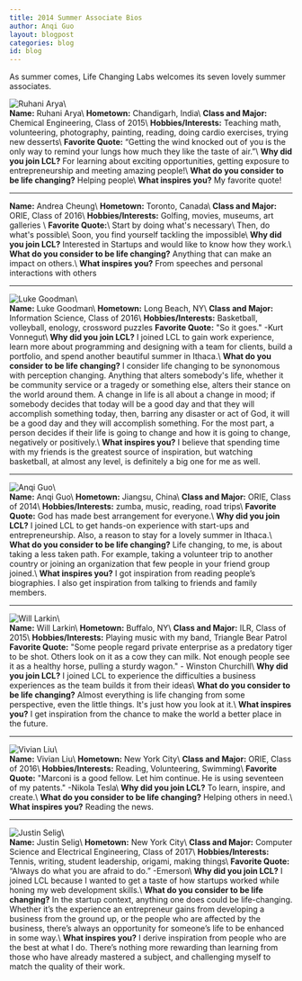 ```yaml
---
title: 2014 Summer Associate Bios
author: Anqi Guo
layout: blogpost
categories: blog
id: blog
---
```

 
As summer comes, Life Changing Labs welcomes its seven lovely summer associates.

<img class="uk-width-1-4 uk-float-left uk-margin-right" src="{{ site.url }}/lcl/assets/img/blog/Ruhani.jpg" alt="Ruhani Arya"/>\\
<br>
**Name:** Ruhani Arya\\
**Hometown:** Chandigarh, India\\
**Class and Major:** Chemical Engineering, Class of 2015\\
**Hobbies/Interests:** Teaching math, volunteering, photography, painting, reading, doing cardio exercises, trying new desserts\\
**Favorite Quote:** “Getting the wind knocked out of you is the only way to remind your lungs how much they like the taste of air.”\\
**Why did you join LCL?** For learning about exciting opportunities, getting exposure to entrepreneurship and meeting amazing people!\\
**What do you consider to be life changing?** Helping people\\
**What inspires you?** My favorite quote!

---

**Name:** Andrea Cheung\\
**Hometown:** Toronto, Canada\\
**Class and Major:** ORIE, Class of 2016\\
**Hobbies/Interests:** Golfing, movies, museums, art galleries \\
**Favorite Quote:**\\
Start by doing what's necessary\\
Then, do what's possible\\
Soon, you find yourself tackling the impossible\\
**Why did you join LCL?** Interested in Startups and would like to know how they work.\\
**What do you consider to be life changing?** Anything that can make an impact on others.\\
**What inspires you?** From speeches and personal interactions with others

---

<img class="uk-width-1-4 uk-float-left uk-margin-right" src="{{ site.url }}/lcl/assets/img/blog/Luke.jpg" alt="Luke Goodman"/>\\
<br>
**Name:** Luke Goodman\\
**Hometown:** Long Beach, NY\\
**Class and Major:** Information Science, Class of 2016\\
**Hobbies/Interests:** Basketball, volleyball, enology, crossword puzzles
**Favorite Quote:** "So it goes." -Kurt Vonnegut\\
**Why did you join LCL?** I joined LCL to gain work experience, learn more about programming and designing with a team for clients, build a portfolio, and spend another beautiful summer in Ithaca.\\
**What do you consider to be life changing?** I consider life changing to be synonomous with perception changing. Anything that alters somebody's life, whether it be community service or a tragedy or something else, alters their stance on the world around them. A change in life is all about a change in mood; if somebody decides that today will be a good day and that they will accomplish something today, then, barring any disaster or act of God, it will be a good day and they will accomplish something. For the most part, a person decides if their life is going to change and how it is going to change, negatively or positively.\\
**What inspires you?** I believe that spending time with my friends is the greatest source of inspiration, but watching basketball, at almost any level, is definitely a big one for me as well.

---

<img class="uk-width-1-4 uk-float-left uk-margin-right" src="{{ site.url }}/lcl/assets/img/blog/Anqi.jpg" alt="Anqi Guo"/>\\
<br>
**Name:** Anqi Guo\\
**Hometown:** Jiangsu, China\\
**Class and Major:** ORIE, Class of 2014\\
**Hobbies/Interests:** zumba, music, reading, road trips\\
**Favorite Quote:** God has made best arrangement for everyone.\\
**Why did you join LCL?** I joined LCL to get hands-on experience with start-ups and entrepreneurship. Also, a reason to stay for a lovely summer in Ithaca.\\
**What do you consider to be life changing?** Life changing, to me, is about taking a less taken path. For example, taking a volunteer trip to another country or joining an organization that few people in your friend group joined.\\
**What inspires you?** I got inspiration from reading people’s biographies.  I also get inspiration from talking to friends and family members.

---

<img class="uk-width-1-4 uk-float-left uk-margin-right" src="{{ site.url }}/lcl/assets/img/blog/William.jpg" alt="Will Larkin"/>\\
<br>
**Name:** Will Larkin\\
**Hometown:** Buffalo, NY\\
**Class and Major:** ILR, Class of 2015\\
**Hobbies/Interests:** Playing music with my band, Triangle Bear Patrol
**Favorite Quote:** "Some people regard private enterprise as a predatory tiger to be shot. Others look on it as a cow they can milk. Not enough people see it as a healthy horse, pulling a sturdy wagon." - Winston Churchill\\
**Why did you join LCL?** I joined LCL to experience the difficulties a business experiences as the team builds it from their ideas\\
**What do you consider to be life changing?** Almost everything is life changing from some perspective, even the little things. It's just how you look at it.\\
**What inspires you?** I get inspiration from the chance to make the world a better place in the future.

---

<img class="uk-width-1-4 uk-float-left uk-margin-right" src="{{ site.url }}/lcl/assets/img/blog/Vivian.png" alt="Vivian Liu"/>\\
<br>
**Name:** Vivian Liu\\
**Hometown:** New York City\\
**Class and Major:** ORIE, Class of 2016\\
**Hobbies/Interests:** Reading, Volunteering, Swimming\\
**Favorite Quote:** "Marconi is a good fellow. Let him continue. He is using seventeen of my patents." -Nikola Tesla\\
**Why did you join LCL?** To learn, inspire, and create.\\
**What do you consider to be life changing?** Helping others in need.\\
**What inspires you?** Reading the news. 

---

<img class="uk-width-1-4 uk-float-left uk-margin-right" src="{{ site.url }}/lcl/assets/img/blog/Justin.png" alt="Justin Selig"/>\\
<br>
**Name:** Justin Selig\\
**Hometown:** New York City\\
**Class and Major:** Computer Science and Electrical Engineering, Class of 2017\\
**Hobbies/Interests:** Tennis, writing, student leadership, origami, making things\\
**Favorite Quote:** “Always do what you are afraid to do.” -Emerson\\
**Why did you join LCL?** I joined LCL because I wanted to get a taste of how startups worked while honing my web development skills.\\
**What do you consider to be life changing?** In the startup context, anything one does could be life-changing. Whether it’s the experience an entrepreneur gains from developing a business from the ground up, or the people who are affected by the business, there’s always an opportunity for someone’s life to be enhanced in some way.\\
**What inspires you?** I derive inspiration from people who are the best at what I do. There’s nothing more rewarding than learning from those who have already mastered a subject, and challenging myself to match the quality of their work.